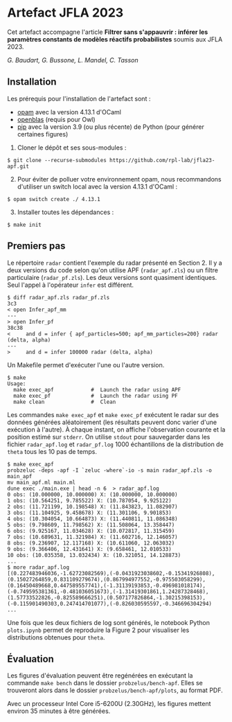 # Artefact JFLA 2023

Cet artefact accompagne l'article **Filtrer sans s'appauvrir : inférer les paramètres constants de modèles réactifs probabilistes** soumis aux JFLA 2023.

_G. Baudart, G. Bussone, L. Mandel, C. Tasson_

## Installation

Les prérequis pour l'installation de l'artefact sont :
- [opam](http://opam.ocaml.org/) avec la version 4.13.1 d'OCaml
- [openblas](https://github.com/xianyi/OpenBLAS) (requis pour Owl)
- [pip](https://pypi.org/project/pip/) avec la version 3.9 (ou plus récente) de Python (pour générer certaines figures)


1. Cloner le dépôt et ses sous-modules :

```
$ git clone --recurse-submodules https://github.com/rpl-lab/jfla23-apf.git
```

2. Pour éviter de polluer votre environnement opam, nous recommandons d'utiliser un switch local avec la version 4.13.1 d'OCaml :

```
$ opam switch create ./ 4.13.1
```

3. Installer toutes les dépendances :

```
$ make init
```

## Premiers pas

Le répertoire `radar` contient l'exemple du radar présenté en Section 2.
Il y a deux versions du code selon qu'on utilise APF (`radar_apf.zls`) ou un filtre particulaire (`radar_pf.zls`).
Les deux versions sont quasiment identiques.
Seul l'appel à l'opérateur `infer` est différent.

```
$ diff radar_apf.zls radar_pf.zls
3c3
< open Infer_apf_mm
---
> open Infer_pf
38c38
<     and d = infer { apf_particles=500; apf_mm_particles=200} radar (delta, alpha)
---
>     and d = infer 100000 radar (delta, alpha)
```

Un Makefile permet d'exécuter l'une ou l'autre version.

```
$ make
Usage:
  make exec_apf            #  Launch the radar using APF
  make exec_pf             #  Launch the radar using PF
  make clean               #  Clean
```

Les commandes `make exec_apf` et `make exec_pf` exécutent le radar sur des données générées aléatoirement (les résultats peuvent donc varier d'une exécution à l'autre).
À chaque instant, on affiche l'observation courante et la position estimé sur `stderr`.
On utilise `stdout` pour sauvegarder dans les fichier `radar_apf.log` et `radar_pf.log` 1000 échantillons de la distribution de `theta` tous les 10 pas de temps.

```
$ make exec_apf
probzeluc -deps -apf -I `zeluc -where`-io -s main radar_apf.zls -o main_apf
mv main_apf.ml main.ml
dune exec ./main.exe | head -n 6  > radar_apf.log
0 obs: (10.000000, 10.000000) X: (10.000000, 10.000000)
1 obs: (10.564251, 9.785522) X: (10.787054, 9.925122)
2 obs: (11.721199, 10.198548) X: (11.843823, 11.082907)
3 obs: (11.104925, 9.458678) X: (11.301106, 9.901853)
4 obs: (10.304054, 10.664873) X: (11.440811, 11.086348)
5 obs: (9.798609, 11.798562) X: (11.508064, 13.358447)
6 obs: (9.925167, 11.034628) X: (10.072817, 11.315459)
7 obs: (10.689631, 11.321984) X: (11.602716, 12.146057)
8 obs: (9.236907, 12.117168) X: (10.611060, 12.063032)
9 obs: (9.366406, 12.431641) X: (9.658461, 12.010533)
10 obs: (10.035358, 13.032434) X: (10.321051, 14.128873)
...
$ more radar_apf.log 
[(0.227483946036,-1.62723082569),(-0.0431923038602,-0.15341926808),(0.15027264859,0.831109279674),(0.867994977552,-0.975503058299),(0.16450489668,0.447589557741),(-1.31139193853,-0.496981018174),(-0.749595381361,-0.481036051673),(-1.31419301861,1.24287328468),(1.57733522826,-0.825589666251),(0.507177826864,-1.30215398153),(-0.115901490303,0.247414701077),(-0.826030595597,-0.346696304294)
...
```

Une fois que les deux fichiers de log sont générés,
le notebook Python `plots.ipynb` permet de reproduire la Figure 2 pour visualiser les distributions obtenues pour `theta`.

## Évaluation

Les figures d'évaluation peuvent être regénérées en exécutant la commande `make bench` dans le dossier `probzelus/bench-apf`. Elles se trouveront alors dans le dossier `probzelus/bench-apf/plots`, au format PDF.

Avec un processeur Intel Core i5-6200U (2.30GHz), les figures mettent environ 35 minutes à être générées.
